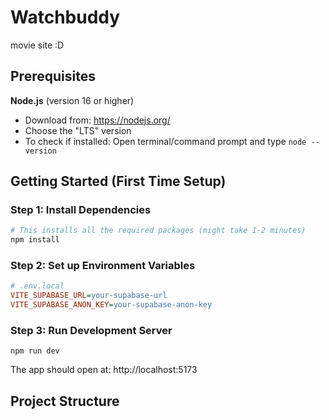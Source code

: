 # Watchbuddy

movie site :D

## Prerequisites

**Node.js** (version 16 or higher)

- Download from: https://nodejs.org/
- Choose the "LTS" version
- To check if installed: Open terminal/command prompt and type `node --version`

## Getting Started (First Time Setup)

### Step 1: Install Dependencies

```bash
# This installs all the required packages (might take 1-2 minutes)
npm install
```

### Step 2: Set up Environment Variables

```ini
# .env.local
VITE_SUPABASE_URL=your-supabase-url
VITE_SUPABASE_ANON_KEY=your-supabase-anon-key
```

### Step 3: Run Development Server

```
npm run dev
```

The app should open at: http://localhost:5173

## Project Structure


